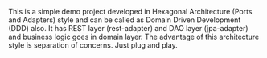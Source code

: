 This is a simple demo project developed in Hexagonal Architecture (Ports and Adapters) style and can be called as Domain Driven Development (DDD) also. It has REST layer (rest-adapter) and DAO layer (jpa-adapter) and business logic goes in domain layer. The advantage of this architecture style is separation of concerns. Just plug and play.  

